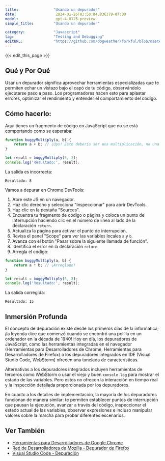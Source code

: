 ```yaml
---
title:                "Usando un depurador"
date:                  2024-01-26T03:50:04.836379-07:00
model:                 gpt-4-0125-preview
simple_title:         "Usando un depurador"

category:             "Javascript"
tag:                  "Testing and Debugging"
editURL:              "https://github.com/dogweather/forkful/blob/master/content/es/javascript/using-a-debugger.md"
---
```


{{< edit_this_page >}}

## Qué y Por Qué
Usar un depurador significa aprovechar herramientas especializadas que te permiten echar un vistazo bajo el capó de tu código, observándolo ejecutarse paso a paso. Los programadores hacen esto para aplastar errores, optimizar el rendimiento y entender el comportamiento del código.

## Cómo hacerlo:
Aquí tienes un fragmento de código en JavaScript que no se está comportando como se esperaba:

```javascript
function buggyMultiply(a, b) {
    return a + b; // ¡Ups! Esto debería ser una multiplicación, no una adición.
}

let result = buggyMultiply(5, 3);
console.log('Resultado:', result);
```

La salida es incorrecta:
```
Resultado: 8
```

Vamos a depurar en Chrome DevTools:

1. Abre este JS en un navegador.
2. Haz clic derecho y selecciona "Inspeccionar" para abrir DevTools.
3. Haz clic en la pestaña "Sources".
4. Encuentra tu fragmento de código o página y coloca un punto de interrupción haciendo clic en el número de línea al lado de la declaración `return`.
5. Actualiza la página para activar el punto de interrupción.
6. Revisa el panel "Scope" para ver las variables locales `a` y `b`.
7. Avanza con el botón "Pasar sobre la siguiente llamada de función".
8. Identifica el error en la declaración `return`.
9. Arregla el código:
```javascript
function buggyMultiply(a, b) {
    return a * b; // ¡Arreglado!
}

let result = buggyMultiply(5, 3);
console.log('Resultado:', result);
```

La salida corregida:
```
Resultado: 15
```

## Inmersión Profunda
El concepto de depuración existe desde los primeros días de la informática; ¡la leyenda dice que comenzó cuando se encontró una polilla en un ordenador en la década de 1940! Hoy en día, los depuradores de JavaScript, como las herramientas integradas en el navegador (Herramientas para Desarrolladores de Chrome, Herramientas para Desarrolladores de Firefox) o los depuradores integrados en IDE (Visual Studio Code, WebStorm) ofrecen una tonelada de características.

Alternativas a los depuradores integrados incluyen herramientas de terceros como WebStorm o usar el viejo y buen `console.log` para mostrar el estado de las variables. Pero estos no ofrecen la interacción en tiempo real y la inspección detallada proporcionada por los depuradores.

En cuanto a los detalles de implementación, la mayoría de los depuradores funcionan de manera similar: te permiten establecer puntos de interrupción que pausan la ejecución, avanzar a través del código, inspeccionar el estado actual de las variables, observar expresiones e incluso manipular valores sobre la marcha para probar diferentes escenarios.

## Ver También
- [Herramientas para Desarrolladores de Google Chrome](https://developers.google.com/web/tools/chrome-devtools)
- [Red de Desarrolladores de Mozilla - Depurador de Firefox](https://developer.mozilla.org/es/docs/Tools/Debugger)
- [Visual Studio Code - Depuración](https://code.visualstudio.com/docs/editor/debugging)
